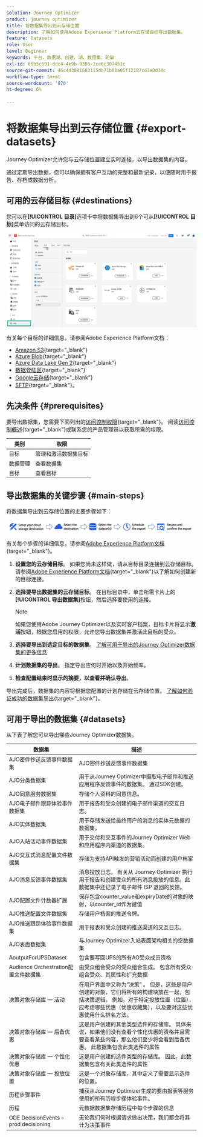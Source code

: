 ```yaml
---
solution: Journey Optimizer
product: journey optimizer
title: 将数据集导出到云存储位置
description: 了解如何使用Adobe Experience Platform云存储目标导出数据集。
feature: Datasets
role: User
level: Beginner
keywords: 平台、数据湖、创建、湖、数据集、轮廓
exl-id: 66b5c691-ddc4-4e9b-9386-2ce6c307451c
source-git-commit: 46c4d3081603115db71b01a05f12187cd7e0d34c
workflow-type: tm+mt
source-wordcount: '870'
ht-degree: 6%

---
```


# 将数据集导出到云存储位置 {#export-datasets}

Journey Optimizer允许您与云存储位置建立实时连接，以导出数据集的内容。

通过定期导出数据，您可以确保拥有客户互动的完整和最新记录，以便随时用于报告、存档或数据分析。

## 可用的云存储目标 {#destinations}

您可以在&#x200B;**[!UICONTROL 目录]**&#x200B;选项卡中将数据集导出到6个可从&#x200B;**[!UICONTROL 目标]**&#x200B;菜单访问的云存储目标。

![](assets/dataset-export-setup.png)

有关每个目标的详细信息，请参阅Adobe Experience Platform文档：

* [Amazon S3](https://experienceleague.adobe.com/docs/experience-platform/destinations/catalog/cloud-storage/amazon-s3.html){target="_blank"}
* [Azure Blob](https://experienceleague.adobe.com/docs/experience-platform/destinations/catalog/cloud-storage/azure-blob.html){target="_blank"}
* [Azure Data Lake Gen 2](https://experienceleague.adobe.com/docs/experience-platform/destinations/catalog/cloud-storage/adls-gen2.html){target="_blank"}
* [数据登陆区](https://experienceleague.adobe.com/docs/experience-platform/destinations/catalog/cloud-storage/data-landing-zone.html){target="_blank"}
* [Google云存储](https://experienceleague.adobe.com/docs/experience-platform/destinations/catalog/cloud-storage/google-cloud-storage.html){target="_blank"}
* [SFTP](https://experienceleague.adobe.com/docs/experience-platform/destinations/catalog/cloud-storage/sftp.html){target="_blank"}。


## 先决条件 {#prerequisites}

要导出数据集，您需要下面列出的[访问控制权限](https://experienceleague.adobe.com/docs/experience-platform/access-control/home.html#permissions){target="_blank"}。 阅读[访问控制概述](https://experienceleague.adobe.com/docs/experience-platform/access-control/ui/overview.html){target="_blank"}或联系您的产品管理员以获取所需的权限。

| 类别 | 权限 |
|--|--|
| 目标 | 管理和激活数据集目标 |
| 数据管理 | 查看数据集 |
| 目标 | 查看目标 |

## 导出数据集的关键步骤 {#main-steps}

将数据集导出到云存储位置的主要步骤如下：

![](assets/dataset-export-process.png)

有关每个步骤的详细信息，请参阅[Adobe Experience Platform文档](https://experienceleague.adobe.com/docs/experience-platform/destinations/ui/activate/export-datasets.html){target="_blank"}。

1. **设置您的云存储目标**。 如果您尚未这样做，请从目标目录连接到云存储目标。 请参阅[Adobe Experience Platform文档](https://experienceleague.adobe.com/docs/experience-platform/destinations/ui/connect-destination.html#setup){target="_blank"}以了解如何创建新的目标连接。

   <!--![](assets/dataset-export-setup.png)-->

1. **选择要导出数据集的云存储目标**。 在目标目录中，单击所需卡片上的&#x200B;**[!UICONTROL 导出数据集]**&#x200B;按钮，然后选择要使用的连接。

   <!--![](assets/dataset-export-destination.png)-->

   >[!NOTE]
   >
   >如果您使用Adobe Journey Optimizer以及实时客户档案，目标卡片将显示&#x200B;**激活**&#x200B;按钮，根据您启用的权限，允许您导出数据集并激活此目标的受众。

1. **选择要导出到选定目标的数据集**。 [了解可用于导出的Journey Optimizer数据集的更多信息](#datasets)

   <!--![](assets/dataset-export-dataset-selection.png)-->

1. **计划数据集的导出**。 指定导出应何时开始以及开始频率。

   <!--![](assets/dataset-export-schedule.png)-->

1. **检查配置结束时显示的摘要，以查看并确认导出**。

   <!--![](assets/dataset-export-review.png)-->

导出完成后，数据集的内容将根据您配置的计划存储在云存储位置。 [了解如何验证成功的数据集导出](https://experienceleague.adobe.com/docs/experience-platform/destinations/ui/activate/export-datasets.html#verify){target="_blank"}。

## 可用于导出的数据集 {#datasets}

从下表了解您可以导出哪些Journey Optimizer数据集。

| 数据集 | 描述 |
| ------- | ------- | 
| AJO密件抄送反馈事件数据集 | AJO密件抄送反馈事件数据集 |
| AJO分类数据集 | 用于从Journey Optimizer中摄取电子邮件和推送应用程序反馈事件的数据集。 通过SDK创建。 |
| AJO同意服务数据集 | 存储个人资料的同意信息。 |
| AJO电子邮件跟踪体验事件数据集 | 用于报告和受众创建的电子邮件渠道的交互日志。  |
| AJO实体数据集 | 用于存储发送给最终用户的消息的实体元数据的数据集。  |
| AJO入站活动事件数据集 | 用于交付和交互事件的Journey Optimizer Web和应用程序内渠道的数据集。 |
| AJO交互式消息配置文件数据集 | 存储为支持API触发的营销活动而创建的用户档案 |
| AJO消息反馈事件数据集 | 消息投放日志。 有关从 Journey Optimizer 执行用于报告和创建受众的所有消息投放的信息。此数据集中还记录了电子邮件 ISP 退回的反馈。 |
| AJO配置文件计数器扩展 | 保存包含counter_value和expiryDate的对象的映射，以counter_id作为键值 |
| AJO推送配置文件数据集 | 存储用户档案的推送令牌。 |
| AJO推送跟踪体验事件数据集 | 用于报表和受众创建的推送渠道的交互日志。  |
| AJO表面数据集 | 与Journey Optimizer入站表面架构相关的空数据集 |
| AoutputForUPSDataset | 包含要写回UPS的所有AO受众成员资格 |
| Audience Orchestration配置文件数据集 | 由受众组合受众的受众组合生成。 包含所有受众组合受众、其属性和扩充数据 |
| 决策对象存储库 — 活动 | 在用户界面中又称为“决策” 。 但是，这些是用户创建的对象，它们将所有的构建块放在一起，包括决策逻辑。 例如，对于特定投放位置（位置），应考虑哪些优惠（优惠收藏集），以及要对这些优惠使用什么排名方法。 |
| 决策对象存储库 — 后备优惠 | 这是用户创建的其他类型选件的存储库。 具体来说，如果他们没有查看个性化优惠的资格并且需要查看某些内容，那么他们至少将会看到后备优惠。 此数据集包含此类选件的属性 |
| 决策对象存储库 — 个性化优惠 | 这是用户创建的选件类型的存储库。 因此，此数据集包含有关此类选件的属性 |
| 决策对象存储库 — 投放位置 | 这是一个对象存储库，其中定义了需要显示选件的位置。 |
| 历程步骤事件 | 捕获从Journey Optimizer生成的要由报表等服务使用的所有历程步骤体验事件。 |
| 历程 | 元数据数据集存储历程中每个步骤的信息 |
| ODE DecisionEvents - prod decisioning | 无论我们何时根据请求做出决策，我们都会将其计为决策事件 |